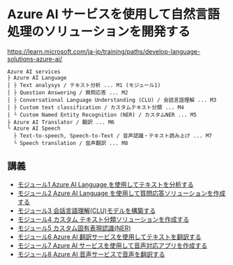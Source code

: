 # Azure AI サービスを使用して自然言語処理のソリューションを開発する

https://learn.microsoft.com/ja-jp/training/paths/develop-language-solutions-azure-ai/

```
Azure AI services
├ Azure AI Language
│ ├ Text analysys / テキスト分析 ... M1 (モジュール1)
│ ├ Question Answering / 質問応答 ... M2
│ ├ Conversational Language Understanding (CLU) / 会話言語理解 ... M3
│ ├ Custom text classification / カスタムテキスト分類 ... M4
| └ Custom Named Entity Recognition (NER) / カスタムNER ... M5
├ Azure AI Translator / 翻訳 ... M6
└ Azure AI Speech
  ├ Text-to-speech, Speech-to-Text / 音声認識・テキスト読み上げ ... M7
  └ Speech translation / 音声翻訳 ... M8
```

## 講義

- [モジュール1 Azure AI Language を使用してテキストを分析する](m01-text-analysis.md)
- [モジュール2 Azure AI Language を使用して質問応答ソリューションを作成する](m02-qa.md)
- [モジュール3 会話言語理解(CLU)モデルを構築する](m03-clu.md)
- [モジュール4 カスタム テキスト分類ソリューションを作成する](m04-custom-classification.md)
- [モジュール5 カスタム固有表現認識(NER)](m05-custom-ner.md)
- [モジュール6 Azure AI 翻訳サービスを使用してテキストを翻訳する](m06-translate.md)
- [モジュール7 Azure AI サービスを使用して音声対応アプリを作成する](m07-speech.md)
- [モジュール8 Azure AI 音声サービスで音声を翻訳する](m08-speech-translation.md)
